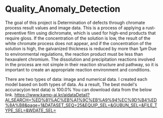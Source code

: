 # Quality_Anomaly_Detection
 The goal of this project is Determination of defects through chromate process result values ​​and image data.
 This is a process of applying a rust-preventive film using dichromate, which is used for high-end products that require gloss.
If the concentration of the solution is low, the result of the white chromate process does not appear, and if the concentration of the solution is high, the galvanized thickness is reduced by more than 1𝜇𝑚
Due to environmental regulations, the reaction product must be less than hexavalent chromium.
The dissolution and precipitation reactions involved in the process are not simple in their reaction structure and pathway, so it is important to create an appropriate reaction environment and conditions.

There are two types of data: image and numerical data.
I created each model based on both types of data.
As a result, The best model's accuracy(on test data) is 100.0%
 You can download data from the below link.
https://www.kamp-ai.kr/aidataDetail?AI_SEARCH=%ED%81%AC%EB%A1%9C%EB%A9%94%EC%9D%B4%ED%8A%B8&page=1&DATASET_SEQ=25&EQUIP_SEL=&GUBUN_SEL=&FILE_TYPE_SEL=&WDATE_SEL=

